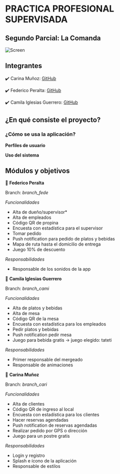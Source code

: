 # PRACTICA PROFESIONAL SUPERVISADA
## Segundo Parcial: La Comanda 

![Screen](https://github.com/camilaiglesiasguerrero/TP_PPS_2018_Comanda/tree/master/src/assets/readme/logoFondo.png)


## **Integrantes** 

:heavy_check_mark: Carina Muñoz: [GitHub](https://github.com/caru08) 

:heavy_check_mark: Federico Peralta: [GitHub](https://github.com/caru08) 

:heavy_check_mark: Camila Iglesias Guerrero: [GitHub](https://github.com/camilaiglesiasguerrero)      


## ¿En qué consiste el proyecto?

### ¿Cómo se usa la aplicación? 

**Perfiles de usuario**

**Uso del sistema**


## **Módulos y objetivos**
:fork_and_knife: __**Federico Peralta**__  

Branch: *branch_fede* 


*Funcionalidades*
- Alta de dueño/supervisor*
- Alta de empleados
- Código QR de propina
- Encuesta con estadística para el supervisor
- Tomar pedido
- Push notification para pedido de platos y bebidas
- Mapa de ruta hasta el domicilio de entrega
- Juego 10% de descuento

*Responsabilidades*
- Responsable de los sonidos de la app


:fork_and_knife: __**Camila Iglesias Guerrero**__  

Branch: *branch_cami* 


*Funcionalidades*
- Alta de platos y bebidas
- Alta de mesa
- Código QR de la mesa
- Encuesta con estadística para los empleados
- Pedir platos y bebidas
- Push notification pedir mesa
- Juego para bebida gratis -> juego elegido: tateti

*Responsabilidades*
- Primer responsable del mergeado
- Responsable de animaciones

:fork_and_knife: __**Carina Muñoz**__  

Branch: *branch_cari* 


*Funcionalidades*
- Alta de clientes
- Código QR de ingreso al local
- Encuesta con estadística para los clientes
- Hacer reservas agendadas
- Push notification de reservas agendadas
- Realizar pedido por GPS o dirección
- Juego para un postre gratis

*Responsabilidades*
- Login y registro
- Splash e ícono de la aplicación
- Responsable de estilos

